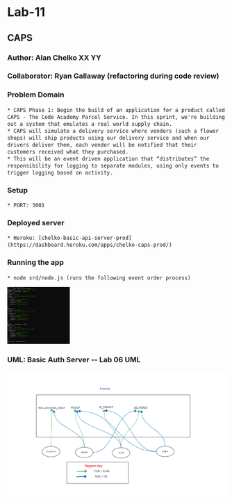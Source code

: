 # Lab-11

## CAPS

### Author: Alan Chelko XX YY

### Collaborator: Ryan Gallaway (refactoring during code review)

### Problem Domain

    * CAPS Phase 1: Begin the build of an application for a product called CAPS - The Code Academy Parcel Service. In this sprint, we're building out a system that emulates a real world supply chain.
    * CAPS will simulate a delivery service where vendors (such a flower shops) will ship products using our delivery service and when our drivers deliver them, each vendor will be notified that their customers received what they purchased.
    * This will be an event driven application that “distributes” the responsibility for logging to separate modules, using only events to trigger logging based on activity.

### Setup

    * PORT: 3001

### Deployed server

    * Heroku: [chelko-basic-api-server-prod](https://dashboard.heroku.com/apps/chelko-caps-prod/)

### Running the app

    * node srd/node.js (runs the following event order process)

![UML - Lab 011](images/event-order-process.png)



### UML: Basic Auth Server -- Lab 06 UML

![UML - Lab 011](images/caps-events.png)

